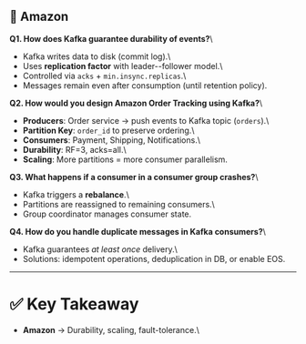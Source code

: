 ## 🔹 Amazon

**Q1. How does Kafka guarantee durability of events?**\
- Kafka writes data to disk (commit log).\
- Uses **replication factor** with leader--follower model.\
- Controlled via `acks` + `min.insync.replicas`.\
- Messages remain even after consumption (until retention policy).

**Q2. How would you design Amazon Order Tracking using Kafka?**\
- **Producers**: Order service → push events to Kafka topic (`orders`).\
- **Partition Key**: `order_id` to preserve ordering.\
- **Consumers**: Payment, Shipping, Notifications.\
- **Durability**: RF=3, acks=all.\
- **Scaling**: More partitions = more consumer parallelism.

**Q3. What happens if a consumer in a consumer group crashes?**\
- Kafka triggers a **rebalance**.\
- Partitions are reassigned to remaining consumers.\
- Group coordinator manages consumer state.

**Q4. How do you handle duplicate messages in Kafka consumers?**\
- Kafka guarantees *at least once* delivery.\
- Solutions: idempotent operations, deduplication in DB, or enable EOS.


------------------------------------------------------------------------

# ✅ Key Takeaway

-   **Amazon** → Durability, scaling, fault-tolerance.\
